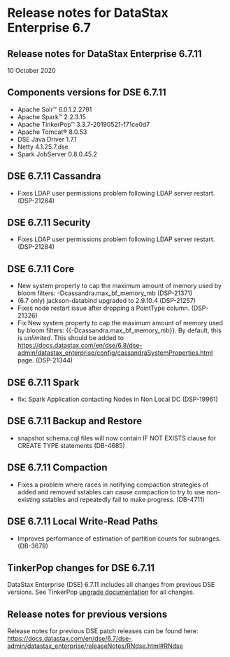 # Release notes for DataStax Enterprise 6.7



## Release notes for DataStax Enterprise 6.7.11
10 October 2020

## Components versions for DSE 6.7.11

   * Apache Solr™ 6.0.1.2.2791
   * Apache Spark™ 2.2.3.15
   * Apache TinkerPop™ 3.3.7-20190521-f71ce0d7
   * Apache Tomcat® 8.0.53
   * DSE Java Driver 1.7.1
   * Netty 4.1.25.7.dse
   * Spark JobServer 0.8.0.45.2

## DSE 6.7.11 Cassandra

* Fixes LDAP user permissions problem following LDAP server restart. (DSP-21284)


## DSE 6.7.11 Security

* Fixes LDAP user permissions problem following LDAP server restart. (DSP-21284)


## DSE 6.7.11 Core

* New system property to cap the maximum amount of memory used by bloom filters: -Dcassandra.max_bf_memory_mb (DSP-21371)
* (6.7 only) jackson-databind upgraded to 2.9.10.4  (DSP-21257)
* Fixes node restart issue after dropping a PointType column. (DSP-21326)
* Fix:New system property to cap the maximum amount of memory used by bloom filters: {{-Dcassandra.max_bf_memory_mb}}. By default, this is _unlimited_. This should be added to https://docs.datastax.com/en/dse/6.8/dse-admin/datastax_enterprise/config/cassandraSystemProperties.html page. (DSP-21344)


## DSE 6.7.11 Spark

* fix: Spark Application contacting Nodes in Non Local DC  (DSP-19961)

## DSE 6.7.11 Backup and Restore

* snapshot schema.cql files will now contain IF NOT EXISTS clause for CREATE TYPE statements (DB-4685)


## DSE 6.7.11 Compaction

* Fixes a problem where races in notifying compaction strategies of added and removed sstables can cause compaction to try to use non-existing sstables and repeatedly fail to make progress. (DB-4711)


## DSE 6.7.11 Local Write-Read Paths

* Improves performance of estimation of partition counts for subranges. (DB-3679)


## TinkerPop changes for DSE 6.7.11

DataStax Enterprise (DSE) 6.7.11 includes all changes from previous DSE versions. See TinkerPop [upgrade documentation](http://tinkerpop.apache.org/docs/3.4.5/upgrade/#_upgrading_for_users) for all changes.


## Release notes for previous versions
Release notes for previous DSE patch releases can be found here:
https://docs.datastax.com/en/dse/6.7/dse-admin/datastax_enterprise/releaseNotes/RNdse.html#RNdse
